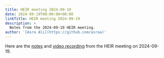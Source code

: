 ```yaml
---
title: HEIR meeting 2024-09-19
date: 2024-09-19T00:00:00+00:00
linkTitle: HEIR meeting 2024-09-19
description: >
  Notes from the 2024-09-19 HEIR meeting.
author: '[Asra Ali](https://github.com/asraa)'
---
```


Here are the
[notes](https://docs.google.com/document/d/1aGIiZPWpk7UMg5FD8ZYHmNhKVZ6NdhfmGMvyHrrlolM/edit?usp=sharing)
and
[video recording](https://drive.google.com/file/d/1i-HqUi8pb2ywUJ-OT4fWExYCmeRLu2Cn/view?usp=sharing)
from the HEIR meeting on 2024-09-19.
